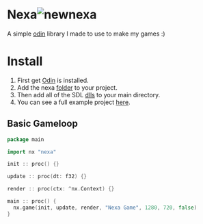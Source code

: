 # Nexa![newnexa](https://github.com/user-attachments/assets/12e19c25-fd94-44e6-bd66-5690fa5996de)

A simple [odin](https://odin-lang.org/) library I made to use to make my games :)

# Install
1. First get [Odin](https://odin-lang.org/) is installed.
2. Add the nexa [folder](https://github.com/SabeDoesThings/Nexa/tree/main/nexa) to your project.
3. Then add all of the SDL [dlls](https://github.com/odin-lang/Odin/tree/master/vendor/sdl2) to your main directory.
4. You can see a full example project [here](https://github.com/SabeDoesThings/Nexa/tree/main/examples).

## Basic Gameloop
```go
package main

import nx "nexa"

init :: proc() {}

update :: proc(dt: f32) {}

render :: proc(ctx: ^nx.Context) {}

main :: proc() {
  nx.game(init, update, render, "Nexa Game", 1280, 720, false)
}
```
